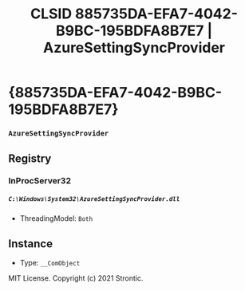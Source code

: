 ﻿---
title: "CLSID 885735DA-EFA7-4042-B9BC-195BDFA8B7E7 | AzureSettingSyncProvider"
excerpt: What is COM-Object CLSID 885735DA-EFA7-4042-B9BC-195BDFA8B7E7?
---

# {885735DA-EFA7-4042-B9BC-195BDFA8B7E7}

### `AzureSettingSyncProvider`

## Registry


### InProcServer32

##### `C:\Windows\System32\AzureSettingSyncProvider.dll`
* ThreadingModel: `Both`

## Instance

* Type: `__ComObject`

MIT License. Copyright (c) 2021 Strontic.


